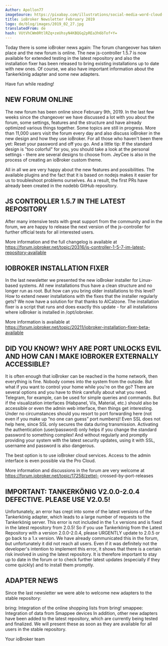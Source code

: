 ```yaml
---
Author: Apollon77
imageSource: https://pixabay.com/illustrations/social-media-word-cloud-marketing-423857/
title: ioBroker Newsletter February 2019
logo: de/blog/images/2019_02_27.jpg
translatedFrom: de
hash: VUtVhCWm0RtlRZq+zeUhsyN4KBQGq2pREa3h6bTof+Y=
---
```

Today there is some ioBroker news again: The forum changeover has taken place and the new forum is online. The new js-controller 1.5.7 is now available for extended testing in the latest repository and also the installation fixer has been released to bring existing installations up to date with new ones. Of course, we also have important information about the Tankerkönig adapter and some new adapters.
<!-- SOURCE: 945825 Heute gibt es wieder einige ioBroker-News:
Die Forum-Umstellung ist erfolgt und das neue Forum ist online. Der neue js-controller 1.5.7 ist jetzt für erweitere Tests im Latest Repository verfügbar und auch der Installations-Fixer wurde veröffentlicht um bestehende Installationen auf den gleichen Stand wie neue zu bringen. Wichtige Informationen zum Tankerkönig-Adapter und einigen neuen Adaptern haben wir natürlich auch. -->

Have fun while reading!
<!-- SOURCE: 5582 Viel Spaß beim Lesen! -->

## NEW FORUM ONLINE
<!-- SOURCE: 840544 ## NEUES FORUM ONLINE -->
The new forum has been online since February 9th, 2019. In the last few weeks since the changeover we have discussed a lot with you about the forum, some settings, features and the structure and have already optimized various things together. Some topics are still in progress.
More than 11,000 users visit the forum every day and also discuss ioBroker in the new design and how they use ioBroker. For all those who haven't been there yet: Reset your password and off you go.
And a little tip: If the standard design is "too colorful" for you, you should take a look at the personal settings - there are several designs to choose from. JeyCee is also in the process of creating an ioBroker custom theme.
<!-- SOURCE: 991665 Seit dem 9.2.2019 ist das neue Forum online. Wir haben in den letzten Wochen seit der Umstellung viel mit Euch über das Forum, einige Einstellungen, Features und die Struktur diskutiert und gemeinsam schon diverse Dinge optimiert. Einige Themen sind auch noch in Arbeit.
Über 11.000 User besuchen das Forum täglich und diskutieren auch im neuem Design über ioBroker und wie sie ioBroker nutzen. Für alle die, bisher noch nicht da waren: Einmal das Passwort zurücksetzen und los geht es.
Und ein kleiner Tipp: Wem das Standard-Design „zu bunt“ ist der sollte mal in die persönlichen Einstellungen schauen - es gibt mehrere Designs zur Auswahl. JeyCee ist auch dabei, ein ioBroker-eigenes Theme zu erstellen. -->

All in all we are very happy about the new features and possibilities. The available plugins and the fact that it is based on nodejs makes it easier for us to troubleshoot problems ourselves. As a result, the first PRs have already been created in the nodebb GitHub repository.
<!-- SOURCE: 921829 Alles in allem sind wir sehr froh über die neuen Features und Möglichkeiten. Die verfügbaren Plugins und der Fakt, dass es auf nodejs basiert, macht es uns einfacher Probleme selbst zu beheben. Als Folge dessen sind auch schon erste PRs im nodebb-GitHub Repository entstanden. -->

## JS CONTROLLER 1.5.7 IN THE LATEST REPOSITORY
<!-- SOURCE: 376368 ## JS-CONTROLLER 1.5.7 IM LATEST REPOSITORY -->
After many intensive tests with great support from the community and in the forum, we are happy to release the next version of the js-controller for further official tests for all interested users.
<!-- SOURCE: 747975 Nach vielen intensiven Tests mit großer Unterstützung aus der Community und im Forum freuen wir uns, die nächste Version des js-controllers zu offiziellen weiteren Tests für alle interessierten User freizugeben. -->

More information and the full changelog is available at https://forum.iobroker.net/topic/20316/js-controller-1-5-7-im-latest-repository-available
<!-- SOURCE: 692985 Weitere Informationen und das vollständige Changelog findet Ihr unter https://forum.iobroker.net/topic/20316/js-controller-1-5-7-im-latest-repository-verfügbar -->

## IOBROKER INSTALLATION FIXER
<!-- SOURCE: 81734 ## IOBROKER INSTALLATIONS-FIXER -->
In the last newsletter we presented the new ioBroker installer for Linux-based systems. All new installations thus have a clean structure and no longer run as root.
But how can you bring older installations to this level? How to extend newer installations with the fixes that the installer regularly gets? We now have a solution for that thanks to AlCalzone.
The installation fixer is a script that runs and does exactly this update - for all installations where ioBroker is installed in /opt/iobroker.
<!-- SOURCE: 68913 Im letzten Newsletter haben wir den neuen ioBroker-Installer für Linux-basierte Systeme vorgestellt. Alle neuen Installationen haben damit eine saubere Struktur und laufen nicht mehr als root.
Wie kann man aber ältere Installationen auf diesen Stand bringen? Wie kann man neuere Installationen um die Fixes erweitern, die der Installer regelmäßig bekommt? Dafür haben wir jetzt dank AlCalzone auch eine Lösung.
Der Installations-Fixer ist ein Skript, welches ausgeführt wird und genau diese Aktualisierung durchführt - für alle Installationen bei denen ioBroker in /opt/iobroker installiert ist. -->

More information is available at https://forum.iobroker.net/topic/20211/iobroker-installation-fixer-beta-available
<!-- SOURCE: 851835 Weitere Informationen gibt es unter https://forum.iobroker.net/topic/20211/iobroker-installation-fixer-beta-verfügbar -->

## DID YOU KNOW? WHY ARE PORT UNLOCKS EVIL AND HOW CAN I MAKE IOBROKER EXTERNALLY ACCESSIBLE?
<!-- SOURCE: 460892 ## WUSSTET IHR SCHON? WARUM SIND PORT-FREISCHALTUNGEN BÖSE UND WIE KANN MAN IOBROKER VON EXTERN ERREICHBAR MACHEN? -->
It is often enough that ioBroker can be reached in the home network, then everything is fine. Nobody comes into the system from the outside. But what if you want to control your home while you're on the go? There are several options and you have to think carefully about what you need. Telegram, for example, can be used for simple queries and commands.
But if the visualization interfaces (Habpanel, Vis, Material, etc.) should also be accessible or even the admin web interface, then things get interesting. Under no circumstances should you resort to port forwarding here (not even if you make up “no one can guess” port numbers)! Even SSL does not help here, since SSL only secures the data during transmission. Activating the authentication (user/password) only helps if you change the standard password to something complex! And without regularly and promptly providing your system with the latest security updates, using it with SSL, username and password is also dangerous.
<!-- SOURCE: 597787 Oft reicht es, dass ioBroker im Heimnetzwerk erreichbar ist, dann ist alles gut. Niemand kommt von außen auf das System. Was aber, wenn man auch von unterwegs sein Heim steuern will? Dazu gibt es mehrere Optionen und man muss sich genau überlegen, was man braucht. Für einfache Abfragen und Kommandos kann man beispielsweise Telegram nutzen.
Wenn aber auch die Visualisierung-Oberflächen (Habpanel, Vis, Material o.ä.) erreichbar sein sollen oder sogar die Admin-Web-Oberfläche, dann wird es interessant. Auf keinen Fall sollte man hier zu Port-Weiterleitungen greifen (auch nicht wenn man sich „die errät doch eh keiner“ Port Nummern ausdenkt)! Auch SSL hilft hier nicht, da SSL nur die Daten bei der Übertragung sichert. Auch eine Aktivierung der Authentifizierung (User/Passwort) hilft nur dann wenn man das Standard-Passwort auf etwas komplexes ändert! Und ohne dass man sein System regelmäßig und zeitnah mit den neuesten Sicherheits-Updates versorgt, ist auch die Nutzung mit SSL, Username und Passwort gefährlich. -->

The best option is to use ioBroker cloud services. Access to the admin interface is even possible via the Pro Cloud.
<!-- SOURCE: 974447 Die beste Option ist die Nutzung der ioBroker-Cloud-Dienste. Über die Pro Cloud ist sogar Zugriff auf die Admin-Oberfläche möglich. -->

More information and discussions in the forum are very welcome at https://forum.iobroker.net/topic/17258/zettel- crossed-by-port-releases
<!-- SOURCE: 833422 Weitere Informationen und Diskussionen im Forum sehr gern unter https://forum.iobroker.net/topic/17258/hinweis-gefahren-durch-port-freischaltungen -->

## IMPORTANT: TANKERKÖNIG V2.0.0-2.0.4 DEFECTIVE. PLEASE USE V2.0.5!
<!-- SOURCE: 654272 ## WICHTIG: TANKERKÖNIG V2.0.0-2.0.4 DEFEKT. BITTE V2.0.5 NUTZEN! -->
Unfortunately, an error has crept into some of the latest versions of the Tankerkönig adapter, which leads to a large number of requests to the Tankerkönig server. This error is not included in the 1.x versions and is fixed in the latest repository from 2.0.5! So if you use Tankerkönig from the Latest Repository with a version 2.0.0-2.0.4, please URGENTLY update to 2.0.5 or go back to a 1.x version. We have already communicated this in the forum, but unfortunately it did not reach all users.
Even if it was definitely not the developer's intention to implement this error, it shows that there is a certain risk involved in using the latest repository. It is therefore important to stay up to date in the forum or to check further latest updates (especially if they come quickly) and to install them promptly.
<!-- SOURCE: 861036 In einigen letzten Versionen des Tankerkönig Adapters hat sich leider ein Fehler eingeschlichen, der zu sehr vielen Anfragen an den Tankerkönig-Server führt. Dieser Fehler ist in den 1.x Versionen nicht enthalten und im Latest-Repository ab 2.0.5 gefixt! Wer also Tankerkönig aus dem Latest-Repository mit einer Version 2.0.0-2.0.4 nutzt, sollte bitte DRINGEND auf 2.0.5 updaten oder zurück auf eine 1.x Version gehen. Das haben wir bereits im Forum kommuniziert, aber leider wohl nicht alle Nutzer erreicht.
Auch wenn es definitiv keine Absicht vom Entwickler war, diesen Fehler einzubauen, zeigt sich hier das es bei der Nutzung des Latest-Repositories ein gewisses Risiko birgt. Daher ist es wichtig, auch im Forum aktuell zu bleiben bzw. weitere Latest Updates (vor allem wenn Sie schnell kommen) zu prüfen und zeitnah zu installieren. -->

## ADAPTER NEWS
<!-- SOURCE: 151456 ## ADAPTER-NEWS -->
Since the last newsletter we were able to welcome new adapters to the stable repository:
<!-- SOURCE: 380324 Seit dem letzten Newsletter konnten wir wieder neue Adapter im Stable-Repository willkommen heißen: -->

bring: Integration of the online shopping lists from bring! smappee: Integration of data from Smappee devices In addition, other new adapters have been added to the latest repository, which are currently being tested and finalized. We will present these as soon as they are available for all users in the stable repository.
<!-- SOURCE: 790297 bring: Integration der Online-Einkauflisten von bring!
smappee: Integration der Daten von Smappee Geräten
Darüber hinaus sind weitere neue Adapter im Latest-Repository hinzugekommen, welche gerade getestet und finalisiert werden. Diese stellen wir vor sobald Sie für alle Nutzer im Stable Repository verfügbar sind. -->

Your ioBroker team
<!-- SOURCE: 443081 Euer ioBroker-Team -->